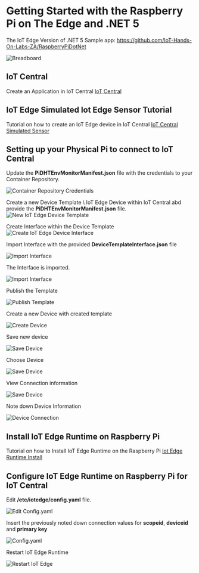 # Getting Started with the Raspberry Pi on The Edge and .NET 5 

The IoT Edge Version of .NET 5 Sample app:  https://github.com/IoT-Hands-On-Labs-ZA/RaspberryPiDotNet

![Breadboard](images/DHT11.png)

## IoT Central

Create an Application in IoT Central 
[IoT Central](https://apps.azureiotcentral.com/)

## IoT Edge Simulated Iot Edge Sensor Tutorial

Tutorial on how to create an IoT Edge device in IoT Central 
[IoT Central Simulated Sensor](https://docs.microsoft.com/en-us/azure/iot-central/core/tutorial-add-edge-as-leaf-device)

## Setting up your Physical Pi to connect to IoT Central

Update the **PiDHTEnvMonitorManifest.json** file with the credentials to your Container Repository.

![Container Repository Credentials](images/manifestcredentials.png)

Create a new Device Template \ IoT Edge Device within IoT Central abd provide the **PiDHTEnvMonitorManifest.json** file.
![New IoT Edge Device Template](images/CreateTemplate.png)

Create Interface within the Device Template
![Create IoT Edge Device Interface](images/AddInheritedInterface.png)

Import Interface with the provided **DeviceTemplateInterface.json** file

![Import Interface](images/ImportInterface.png)

The Interface is imported.

![Import Interface](images/ImportedInterface.png)

Publish the Template

![Publish Template](images/publishtemplate.png)

Create a new Device with created template

![Create Device](images/AddNewDevice.png)

Save new device

![Save Device](images/savenewdevice.png)

Choose Device

![Save Device](images/choosedevice.png)

View Connection information

![Save Device](images/viewconnection.png)


Note down Device Information 

![Device Connection](images/deviceconnection.png)

## Install IoT Edge Runtime on Raspberry Pi

Tutorial on how to Install IoT Edge Runtime on the Raspberry Pi
[Iot Edge Runtime Install](https://docs.microsoft.com/en-us/azure/iot-edge/how-to-install-iot-edge?view=iotedge-2018-06&tabs=linux)


## Configure IoT Edge Runtime on Raspberry Pi for IoT Central

Edit **/etc/iotedge/config.yaml** file.  

![Edit Config.yaml](images/editconfigyaml.png)

Insert the previously noted down connection values for **scopeid**, **deviceid** and **primary key**

![Config.yaml](images/configyaml.png)

Restart IoT Edge Runtime

![Restart IoT Edge](images/restartiotedge.png)